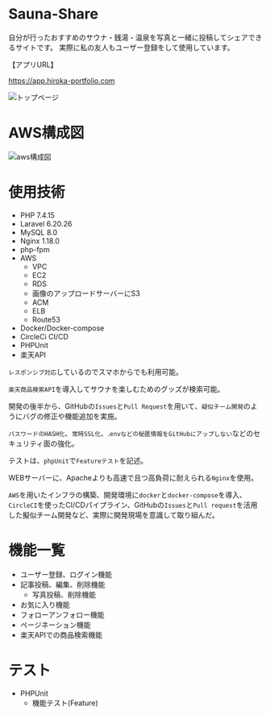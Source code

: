 # Sauna-Share
自分が行ったおすすめのサウナ・銭湯・温泉を写真と一緒に投稿してシェアできるサイトです。
実際に私の友人もユーザー登録をして使用しています。


【アプリURL】

<https://app.hiroka-portfolio.com>

![トップページ](https://user-images.githubusercontent.com/70800437/119858439-6ef7fe80-bf4f-11eb-85d7-f40af7453599.png)

# AWS構成図
![aws構成図](https://user-images.githubusercontent.com/70800437/119453408-5d0d3480-bd72-11eb-9dcb-87a1dc7c1215.jpg)

# 使用技術
- PHP 7.4.15
- Laravel 6.20.26
- MySQL 8.0
- Nginx 1.18.0
- php-fpm
- AWS
  - VPC
  - EC2
  - RDS
  - 画像のアップロードサーバーにS3
  - ACM
  - ELB
  - Route53
- Docker/Docker-compose
- CircleCi CI/CD
- PHPUnit
- 楽天API



`レスポンシブ対応`しているのでスマホからでも利用可能。

`楽天商品検索API`を導入してサウナを楽しむためのグッズが検索可能。

開発の後半から、GitHubの`Issues`と`Pull Request`を用いて、`疑似チーム開発`のようにバグの修正や機能追加を実施。

`パスワードのHASH化`、`常時SSL化`、.`envなどの秘匿情報をGitHubにアップしない`などのセキュリティ面の強化。

テストは、`phpUnit`で`Featureテスト`を記述。

WEBサーバーに、Apacheよりも高速で且つ高負荷に耐えられる`Nginx`を使用。

`AWS`を用いたインフラの構築、開発環境に`docker`と`docker-compose`を導入、`CircleCI`を使ったCI/CDパイプライン、GitHubの`Issues`と`Pull request`を活用した擬似チーム開発など、実際に開発現場を意識して取り組んだ。


# 機能一覧
- ユーザー登録、ログイン機能
- 記事投稿、編集、削除機能
  - 写真投稿、削除機能
- お気に入り機能
- フォローアンフォロー機能
- ページネーション機能
- 楽天APIでの商品検索機能

# テスト
- PHPUnit
  - 機能テスト(Feature)

